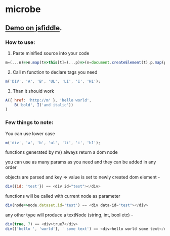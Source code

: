 # microbe

## [Demo on jsfiddle](https://jsfiddle.net/Modi34/6g3ew7n1/73/).

### How to use:
1.	Paste minified source into your code
```javascript
m=(...n)=>n.map(t=>this[t]=(...p)=>(n=document.createElement(t),p.map(p=>p+''=={}?Object.assign(n,p):p.call?p(n):n.append(p)),n))
```
2.	Call m function to declare tags you need
```javascript
m('DIV', 'A', 'B', 'UL', 'LI', 'I', 'H1');
```
3.	Than it should work
```javascript
A({ href: 'http://m' }, 'hello world',
    B('bold', I('and italic'))
)
```

### Few things to note:

You can use lower case 
```javascript
m('div', 'a', 'b', 'ul', 'li', 'i', 'h1');
```

functions generated by m() always return a dom node

you can use as many params as you need and they can be added in any order

objects are parsed and key => value is set to newly created dom element -
```javascript
div({id: 'test'}) == <div id="test"></div>
```
functions will be called with current node as parameter
```javascript
div(node=>node.dataset.id='test') == <div data-id="test"></div>
```
any other type will produce a textNode (string, int, bool etc) - 
```javascript
div(true, 7) == <div>true7</div>
div(['hello ', 'world'], ' some text') == <div>hello world some text</div>
```
